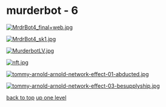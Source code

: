 # murderbot - 6
[![MrdrBot4_final+web.jpg](/mobile/murderbot/MrdrBot4_final+web.jpg "MrdrBot4_final+web.jpg")](https://raw.githubusercontent.com/buckmanc/wallpapers/main/mobile/murderbot/MrdrBot4_final+web.jpg)

[![MrdrBot4_sk1.jpg](/mobile/murderbot/MrdrBot4_sk1.jpg "MrdrBot4_sk1.jpg")](https://raw.githubusercontent.com/buckmanc/wallpapers/main/mobile/murderbot/MrdrBot4_sk1.jpg)

[![MurderbotLV.jpg](/mobile/murderbot/MurderbotLV.jpg "MurderbotLV.jpg")](https://raw.githubusercontent.com/buckmanc/wallpapers/main/mobile/murderbot/MurderbotLV.jpg)

[![nft.jpg](/mobile/murderbot/nft.jpg "nft.jpg")](https://raw.githubusercontent.com/buckmanc/wallpapers/main/mobile/murderbot/nft.jpg)

[![tommy-arnold-arnold-network-effect-01-abducted.jpg](/mobile/murderbot/tommy-arnold-arnold-network-effect-01-abducted.jpg "tommy-arnold-arnold-network-effect-01-abducted.jpg")](https://raw.githubusercontent.com/buckmanc/wallpapers/main/mobile/murderbot/tommy-arnold-arnold-network-effect-01-abducted.jpg)

[![tommy-arnold-arnold-network-effect-03-besupplyship.jpg](/mobile/murderbot/tommy-arnold-arnold-network-effect-03-besupplyship.jpg "tommy-arnold-arnold-network-effect-03-besupplyship.jpg")](https://raw.githubusercontent.com/buckmanc/wallpapers/main/mobile/murderbot/tommy-arnold-arnold-network-effect-03-besupplyship.jpg)



[back to top](#)
[up one level](/mobile/README.MD)
